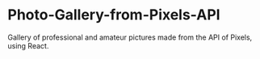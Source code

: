 # Photo-Gallery-from-Pixels-API
Gallery of professional and amateur pictures made from the API of Pixels, using React. 
